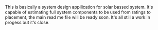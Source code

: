 This is basically a system design appilication for solar bassed system. It's capable of estimating full system components to be used from ratings to placement, the main read me file will be ready soon. It's all still a work in progess but it's close.
